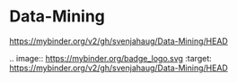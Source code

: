 # Data-Mining

https://mybinder.org/v2/gh/svenjahaug/Data-Mining/HEAD

.. image:: https://mybinder.org/badge_logo.svg
 :target: https://mybinder.org/v2/gh/svenjahaug/Data-Mining/HEAD
